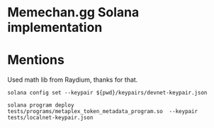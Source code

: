 # Memechan.gg Solana implementation

# Mentions

Used math lib from Raydium, thanks for that.

`solana config set --keypair ${pwd}/keypairs/devnet-keypair.json`

`solana program deploy tests/programs/metaplex_token_metadata_program.so  --keypair tests/localnet-keypair.json`
